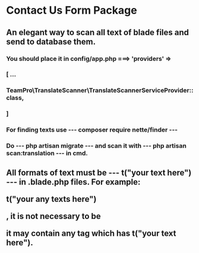 # Contact Us Form Package

## An elegant way to scan all text of blade files and send to database them.

### You should place it in config/app.php ===> 'providers' => 
### [ ...
###           TeamPro\TranslateScanner\TranslateScannerServiceProvider::class,
### ]

### For finding texts use --- composer require nette/finder ---
### Do  ---  php artisan migrate ---  and   scan it with    --- php artisan scan:translation ---  in cmd.
## All formats of text must be --- t("your text here") --- in .blade.php files. For example: <p>t("your any texts here")</p>, it is not necessary to be <p> it may contain any tag which has t("your text here").
